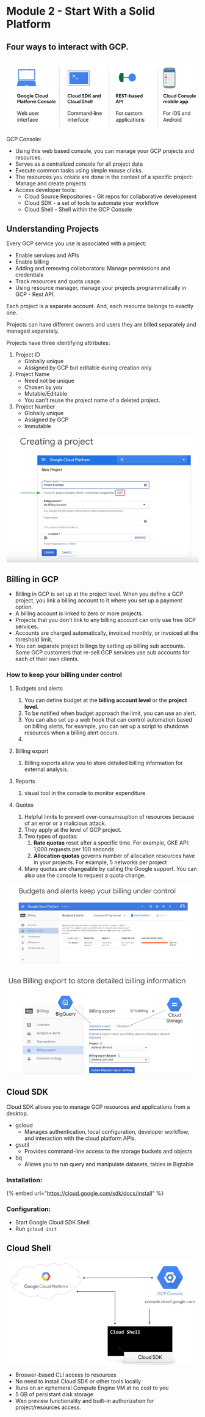 # Module 2 - Start With a Solid Platform

## Four ways to interact with GCP.

![](../.gitbook/assets/image%20%2814%29.png)

GCP Console:

* Using this web based console, you can manage your GCP projects and resources.
* Serves as a centralized console for all project data
* Execute common tasks using simple mouse clicks.
* The resources you create are done in the context of a specific project: Manage and create projects
* Access developer tools:
  * Cloud Source Repositories - Git repos for collaborative development
  * Cloud SDK - a set of tools to automate your workflow
  * Cloud Shell - Shell within the GCP Console

##  Understanding Projects

Every GCP service you use is associated with a project:

* Enable services and APIs
* Enable billing
* Adding and removing collaborators: Manage permissions and credentials
* Track resources and quota usage.
* Using resource manager, manage your projects programmatically in GCP - Rest API.

Each project is a separate account. And, each resource belongs to exactly one.

Projects can have different owners and users they are billed separately and managed separately.

Projects have three identifying attributes:

1. Project ID
   * Globally unique
   * Assigned by GCP but editable during creation only
2. Project Name
   * Need not be unique
   * Chosen by you
   * Mutable/Editable
   * You can't reuse the project name of a deleted project.
3. Project Number
   * Globally unique
   * Assigned by GCP
   * Immutable

![Creating a project](../.gitbook/assets/image%20%289%29.png)

##  Billing in GCP

* Billing in GCP is set up at the project level. When you define a GCP project, you link a billing account to it where you set up a payment option.
* A billing account is linked to zero or more projects.
* Projects that you don't link to any billing account can only use free GCP services.
* Accounts are charged automatically, invoiced monthly, or invoiced at the threshold limit.
* You can separate project billings by setting up billing sub accounts. Some GCP customers that re-sell GCP services use sub accounts for each of their own clients.

### How to keep your billing under control

1. Budgets and alerts
   1. You can define budget at the **billing account level** or the **project level**.
   2. To be notified when budget approach the limit, you can use an alert.
   3. You can also set up a web hook that can control automation based on billing alerts, for example, you can set up a script to shutdown resources when a billing alert occurs.
   4. 
2. Billing export
   1. Billing exports allow you to store detailed billing information for external analysis.
3. Reports

   1. visual tool in the console to monitor expenditure 

4. Quotas
   1. Helpful limits to prevent over-consumsuption of resources because of  an error or a malicious attack.
   2. They apply at the level of GCP project.
   3. Two types of quotas:
      1. **Rate quotas** reset after a specific time. For example, GKE API: 1,000 requests per 100 seconds
      2. **Allocation quotas** governs number of allocation resources have in your projects. For example, 5 networks per project
   4. Many quotas are changeable by calling the Google support. You can also use the console to request a quota change.

![](../.gitbook/assets/image%20%2823%29.png)

![](../.gitbook/assets/image%20%2822%29.png)

## Cloud SDK

Cloud SDK allows you to manage GCP resources and applications from a desktop.

* gcloud
  * Manages authentication, local configuration, developer workflow, and interaction with the cloud platform APIs.
* gsutil
  * Provides command-line access to the storage buckets and objects
* bq
  * Allows you to run query and manipulate datasets, tables in Bigtable

### Installation:

{% embed url="https://cloud.google.com/sdk/docs/install" %}

### Configuration:

* Start Google Cloud SDK Shell
* Run `gcloud init`

## Cloud Shell

![](../.gitbook/assets/image%20%2817%29.png)

* Broswer-based CLI access to resources
* No need to install Cloud SDK or other tools locally
* Runs on an ephemeral Compute Engine VM at no cost to you
* 5 GB of persistant disk storage
* Wen preview functionality and built-in authorization for project/resources access.

